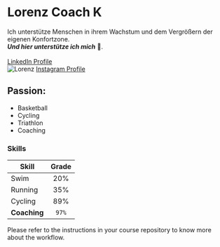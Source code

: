 # Lorenz Coach K

Ich unterstütze Menschen in ihrem Wachstum und dem Vergrößern der eigenen Konfortzone.  
**_Und hier unterstütze ich mich_** 🕺.<br><br>
[LinkedIn Profile](www.linkedin.com/in/lorenzkrueger)  
![Lorenz](https://media.licdn.com/dms/image/D4E16AQEepXZ_x7XSWg/profile-displaybackgroundimage-shrink_350_1400/0/1717402582928?e=1724889600&v=beta&t=jgv_ytINycbU33mv4SKLc5SxLBBBuwtBr_vLnNFhx70)
[Instagram Profile](www.www.instagram.com/lorenzkrueger/)  
## Passion:
- Basketball
- Cycling
- Triathlon
- Coaching
### Skills
|Skill  |Grade|  
|--------|:----:|
|Swim    |   20%|
|Running |   35%|
|Cycling |   89%|
|**Coaching**|   `97%`|  

Please refer to the instructions in your course repository to know more about the workflow.
